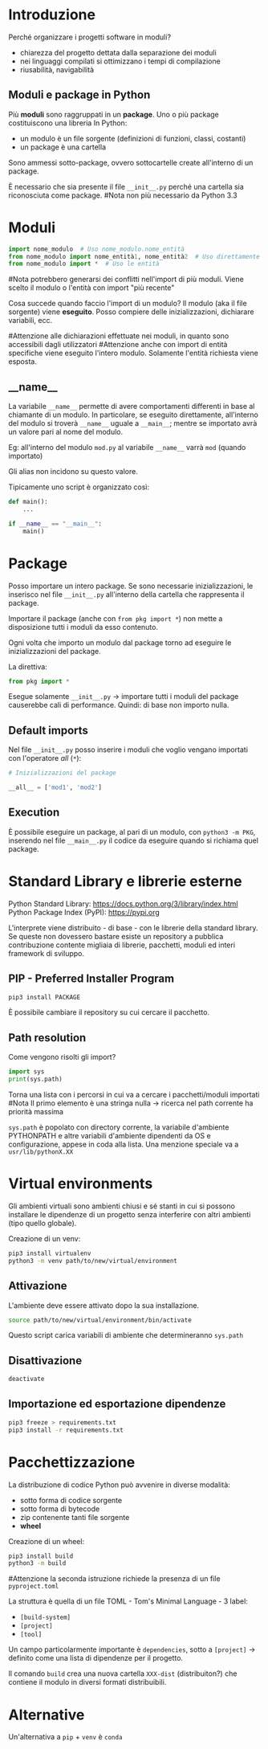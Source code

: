 # Introduzione
Perché organizzare i progetti software in moduli?
- chiarezza del progetto dettata dalla separazione dei moduli
- nei linguaggi compilati si ottimizzano i tempi di compilazione
- riusabilità, navigabilità

## Moduli e package in Python
Più **moduli** sono raggruppati in un **package**. Uno o più package costituiscono una libreria
In Python:
- un modulo è un file sorgente (definizioni di funzioni, classi, costanti)
- un package è una cartella

Sono ammessi sotto-package, ovvero sottocartelle create all'interno di un package.

È necessario che sia presente il file `__init__.py` perché una cartella sia riconosciuta come package.
#Nota non più necessario da Python 3.3

# Moduli
```Python
import nome_modulo  # Uso nome_modulo.nome_entità
from nome_modulo import nome_entità1, nome_entità2  # Uso direttamente le entità
from nome_modulo import *  # Uso le entità
```

#Nota potrebbero generarsi dei conflitti nell'import di più moduli. Viene scelto il modulo o l'entità con import "più recente"

Cosa succede quando faccio l'import di un modulo? Il modulo (aka il file sorgente) viene **eseguito**. Posso compiere delle inizializzazioni, dichiarare variabili, ecc.

#Attenzione alle dichiarazioni effettuate nei moduli, in quanto sono accessibili dagli utilizzatori
#Attenzione anche con import di entità specifiche viene eseguito l'intero modulo. Solamente l'entità richiesta viene esposta.

## \_\_name\_\_
La variabile `__name__` permette di avere comportamenti differenti in base al chiamante di un modulo. In particolare, se eseguito direttamente, all'interno del modulo si troverà `__name__` uguale a `__main__`; mentre se importato avrà un valore pari al nome del modulo.

Eg: all'interno del modulo `mod.py` al variabile `__name__` varrà `mod` (quando importato)

Gli alias non incidono su questo valore.

Tipicamente uno script è organizzato così:
```Python
def main():
	...

if __name__ == "__main__":
	main()
```
# Package
Posso importare un intero package. Se sono necessarie inizializzazioni, le inserisco nel file `__init__.py` all'interno della cartella che rappresenta il package.

Importare il package (anche con `from pkg import *`) non mette a disposizione tutti i moduli da esso contenuto.

Ogni volta che importo un modulo dal package torno ad eseguire le inizializzazioni del package.

La direttiva:
```Python
from pkg import *
```
Esegue solamente `__init__.py` -> importare tutti i moduli del package causerebbe cali di performance. Quindi: di base non importo nulla.

## Default imports
Nel file `__init__.py` posso inserire i moduli che voglio vengano importati con l'operatore *all* (`*`):
```Python
# Inizializzazioni del package

__all__ = ['mod1', 'mod2']
```

## Execution
È possibile eseguire un package, al pari di un modulo, con `python3 -m PKG`, inserendo nel file `__main__.py` il codice da eseguire quando si richiama quel package.

# Standard Library e librerie esterne
Python Standard Library: https://docs.python.org/3/library/index.html
Python Package Index (PyPI): https://pypi.org

L'interprete viene distribuito - di base - con le librerie della standard library. Se queste non dovessero bastare esiste un repository a pubblica contribuzione contente migliaia di librerie, pacchetti, moduli ed interi framework di sviluppo.

## PIP - Preferred Installer Program
```Bash
pip3 install PACKAGE
```

È possibile cambiare il repository su cui cercare il pacchetto.

## Path resolution
Come vengono risolti gli import?
```Python
import sys
print(sys.path)
```

Torna una lista con i percorsi in cui va a cercare i pacchetti/moduli importati
#Nota Il primo elemento è una stringa nulla -> ricerca nel path corrente ha priorità massima

`sys.path` è popolato con directory corrente, la variabile d'ambiente PYTHONPATH e altre variabili d'ambiente dipendenti da OS e configurazione, appese in coda alla lista. Una menzione speciale va a `usr/lib/pythonX.XX`

# Virtual environments
Gli ambienti virtuali sono ambienti chiusi e sé stanti in cui si possono installare le dipendenze di un progetto senza interferire con altri ambienti (tipo quello globale).

Creazione di un venv:
```bash
pip3 install virtualenv
python3 -m venv path/to/new/virtual/environment
```

## Attivazione
L'ambiente deve essere attivato dopo la sua installazione.

```bash
source path/to/new/virtual/environment/bin/activate
```

Questo script carica variabili di ambiente che determineranno `sys.path`

## Disattivazione
```bash
deactivate
```

## Importazione ed esportazione dipendenze
```bash
pip3 freeze > requirements.txt
pip3 install -r requirements.txt
```

# Pacchettizzazione
La distribuzione di codice Python può avvenire in diverse modalità:
- sotto forma di codice sorgente
- sotto forma di bytecode
- zip contenente tanti file sorgente
- **wheel**

Creazione di un wheel:
```bash
pip3 install build
python3 -m build
```

#Attenzione la seconda istruzione richiede la presenza di un file `pyproject.toml`

La struttura è quella di un file TOML - Tom's Minimal Language - 3 label:
- `[build-system]`
- `[project]`
- `[tool]`

Un campo particolarmente importante è `dependencies`, sotto a `[project]` -> definito come una lista di dipendenze per il progetto.

Il comando `build` crea una nuova cartella `XXX-dist` (distribuiton?) che contiene il modulo in diversi formati distribuibili.

# Alternative
Un'alternativa a `pip` + `venv` è `conda`
